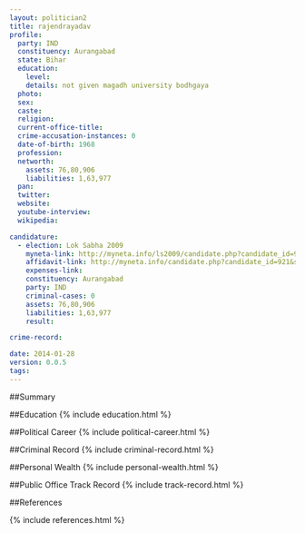 ```yaml
---
layout: politician2
title: rajendrayadav
profile: 
  party: IND
  constituency: Aurangabad
  state: Bihar
  education: 
    level: 
    details: not given magadh university bodhgaya
  photo: 
  sex: 
  caste: 
  religion: 
  current-office-title: 
  crime-accusation-instances: 0
  date-of-birth: 1968
  profession: 
  networth: 
    assets: 76,80,906
    liabilities: 1,63,977
  pan: 
  twitter: 
  website: 
  youtube-interview: 
  wikipedia: 

candidature: 
  - election: Lok Sabha 2009
    myneta-link: http://myneta.info/ls2009/candidate.php?candidate_id=921
    affidavit-link: http://myneta.info/candidate.php?candidate_id=921&scan=original
    expenses-link: 
    constituency: Aurangabad 
    party: IND
    criminal-cases: 0
    assets: 76,80,906
    liabilities: 1,63,977
    result:  

crime-record: 

date: 2014-01-28
version: 0.0.5
tags: 
---
```

##Summary


##Education
{% include education.html %}


##Political Career
{% include political-career.html %}


##Criminal Record
{% include criminal-record.html %}


##Personal Wealth
{% include personal-wealth.html %}


##Public Office Track Record
{% include track-record.html %}


##References


{% include references.html %}